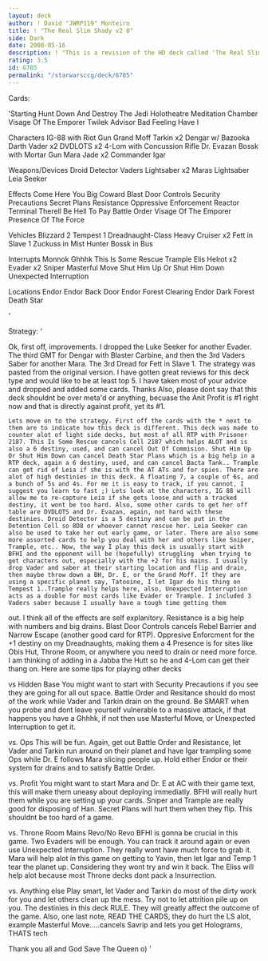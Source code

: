 ```yaml
---
layout: deck
author: ! David "JWRP119" Monteiro
title: ! "The Real Slim Shady v2 0"
side: Dark
date: 2000-05-16
description: ! "This is a revision of the HD deck called 'The Real Slim Shady'. Thanks to all of you who have helped me and gave constructive reviews"
rating: 3.5
id: 6785
permalink: "/starwarsccg/deck/6785"
---
```

Cards: 

'Starting
Hunt Down And Destroy The Jedi
Holotheatre
Meditation Chamber
Visage Of The Emporer
Twilek Advisor
Bad Feeling Have I

Characters
IG-88 with Riot Gun
Grand Moff Tarkin x2
Dengar w/ Bazooka
Darth Vader x2
DVDLOTS x2
4-Lom with Concussion Rifle
Dr. Evazan
Bossk with Mortar Gun
Mara Jade x2
Commander Igar

Weapons/Devices
Droid Detector
Vaders Lightsaber x2
Maras Lightsaber
Leia Seeker


Effects
Come Here You Big Coward
Blast Door Controls
Security Precautions
Secret Plans
Resistance
Oppressive Enforcement
Reactor Terminal
Therell Be Hell To Pay
Battle Order
Visage Of The Emporer
Presence Of The Force

Vehicles
Blizzard 2
Tempest 1
Dreadnaught-Class Heavy Cruiser x2
Fett in Slave 1
Zuckuss in Mist Hunter
Bossk in Bus

Interrupts
Monnok
Ghhhk
This Is Some Rescue
Trample
Elis Helrot x2
Evader x2
Sniper
Masterful Move
Shut Him Up Or Shut Him Down
Unexpected Interruption

Locations
Endor
Endor Back Door
Endor Forest Clearing
Endor Dark Forest
Death Star

'

Strategy: '

Ok, first off, improvements. I dropped the Luke Seeker for another Evader. The third
GMT for Dengar with Blaster Carbine, and then the 3rd Vaders Saber for another Mara.
The 3rd Dread for Fett in Slave 1. The strategy was pasted from the original version. I
have gotten great reviews for this deck type and would like to be at least top 5. I have
taken most of your advice and dropped and added some cards. Thanks Also, please dont say that this deck shouldnt be over meta'd or anything, becuase the Anit Profit is #1 right now and that is directly against profit, yet its #1.


	Lets move on to the strategy. First off the cards with the * next to them are to indicate how this deck is different. This deck was made to counter alot of light side decks, but most of all RTP with Prisoner 2187. This Is Some Rescue cancels Cell 2187 which helps ALOT and is also a 6 destiny, used, and can cancel Out Of Commision. Shut Him Up Or Shut Him Down can cancel Death Star Plans which is a big help in a RTP deck, again a 6 destiny, used, and can cancel Bacta Tank.. Trample can get rid of Leia if she is with the AT ATs and for spies. There are alot of high destinies in this deck. A floating 7, a couple of 6s, and a bunch of 5s and 4s. For me it is easy to track, if you cannot, I suggest you learn to fast ;) Lets look at the characters, IG 88 will allow me to re-capture Leia if she gets loose and with a tracked destiny, it wont be too hard. Also, some other cards to get her off table are DVDLOTS and Dr. Evazan, again, not hard with these destinies. Droid Detector is a 5 destiny and can be put in the Detention Cell so 8D8 or whoever cannot rescue her. Leia Seeker can also be used to take her out early game, or later. There are also some more assorted cards to help you deal with her and others like Sniper, Trample, etc.. Now, the way I play this deck is usually start with BFHI and the opponent will be (hopefully) struggling  when trying to get characters out, especially with the +2 for his mains. I usually drop Vader and saber at their starting location and flip and drain, then maybe throw down a BH, Dr. E, or the Grand Moff. If they are using a specific planet say, Tatooine, I let Igar do his thing on Tempest 1..Trample really helps here, also, Unexpected Interruption acts as a double for most cards like Evader or Trample. I included 3 Vaders saber because I usually have a tough time getting them
out. I think all of the effects are self explanitory. Resistance is a big help with numbers
and big drains. Blast Door Controls cancels Rebel Barrier and Narrow Escape (another good card for RTP). Oppresive Enforcment for the +1 destiny on my Dreadnaughts, making them a 4 Presence is for sites like Obis Hut, Throne Room, or anywhere you need to drain or need more force. I am thinking of adding in a Jabba the Hutt so he and 4-Lom can get their thang on. Here are some tips for playing other decks

vs Hidden Base You might want to start with Security Precautions if you see they are going for all out space. Battle Order and Resitance should do most of the work while Vader and Tarkin drain on the ground. Be SMART when you probe and dont leave yourself vulnerable to a massive attack, if that happens you have a Ghhhk, if not then use Masterful Move, or Unexpected Interruption to get it.

vs. Ops This will be fun. Again, get out Battle Order and Resistance, let Vader and Tarkin run around on their planet and have Igar trampling some Ops while Dr. E follows Mara slicing people up. Hold either Endor or their system for drains and to satisfy Battle Order.

vs. Profit You might want to start Mara and Dr. E at AC with their game text, this will make them uneasy about deploying immediatly. BFHI will really hurt them while you are setting up your cards. Sniper and Trample are really good for disposing of Han. Secret Plans will hurt them when they flip. This shouldnt be too hard of a game.

vs. Throne Room Mains Revo/No Revo BFHI is gonna be crucial in this game. Two Evaders will be enough. You can track it around again or even use Unexpected Interruption. They really wont have much force to grab it. Mara will help alot in this game on getting to Yavin, then let Igar and Temp 1 tear the planet up. Considering they wont try and win it back. The Eliss will help alot because most Throne decks dont pack
a Insurrection.

vs. Anything else Play smart, let Vader and Tarkin do most of the dirty work for you and
let others clean up the mess. Try not to let attrition pile up on you. The destinies in this
deck RULE. They will greatly affect the outcome of the game. Also, one last note, READ THE CARDS, they do hurt the LS alot, example Masterful Move.....cancels Savrip and lets you get Holograms, THATS tech

Thank you all and God Save The Queen o)
'
